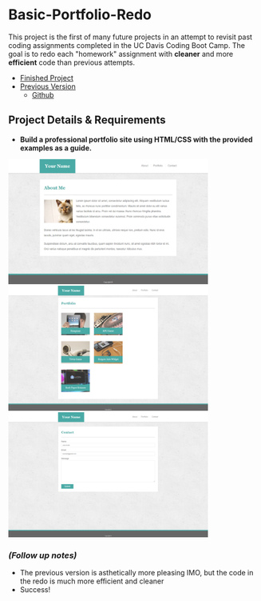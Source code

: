 # Basic-Portfolio-Redo
<p>This project is the first of many future projects in an attempt to revisit past coding assignments completed in the UC Davis Coding Boot Camp. The goal is to redo each "homework" assignment with <strong>cleaner</strong> and more <strong>efficient</strong> code than previous attempts.</p>
 <ul>
   <li>
     <a href="https://bksaechao.github.io/Basic-Portfolio-Redo/">Finished Project</a>
   </li>
   <li>
     <a href="https://bksaechao.github.io/Basic-Portfolio/">Previous Version</a>
    <ul>
     <li>
      <a href="https://github.com/bksaechao/Basic-Portfolio">Github</a>
     </li>
    </ul>
   </li>
 </ul>

## Project Details & Requirements
<ul>
<li>
<strong>Build a professional portfolio site using HTML/CSS with the provided examples as a guide.</strong>
</li>
</ul>


<p float="left">
<img src="assets/images/portfolio-about-me.png" height="250" width="400" alt="portfolio">
<img src="assets/images/portfolio-gallery.png" height="250" width="400" alt="projects">
<img src="assets/images/portfolio-contact.png" height="250" width="400" alt="contact">
</p>

### *(Follow up notes)*
<ul>
  <li>
    The previous version is asthetically more pleasing IMO, but the code in the redo is much more efficient and cleaner
  </li>
  <li>
    Success!
  </li>
</ul>
